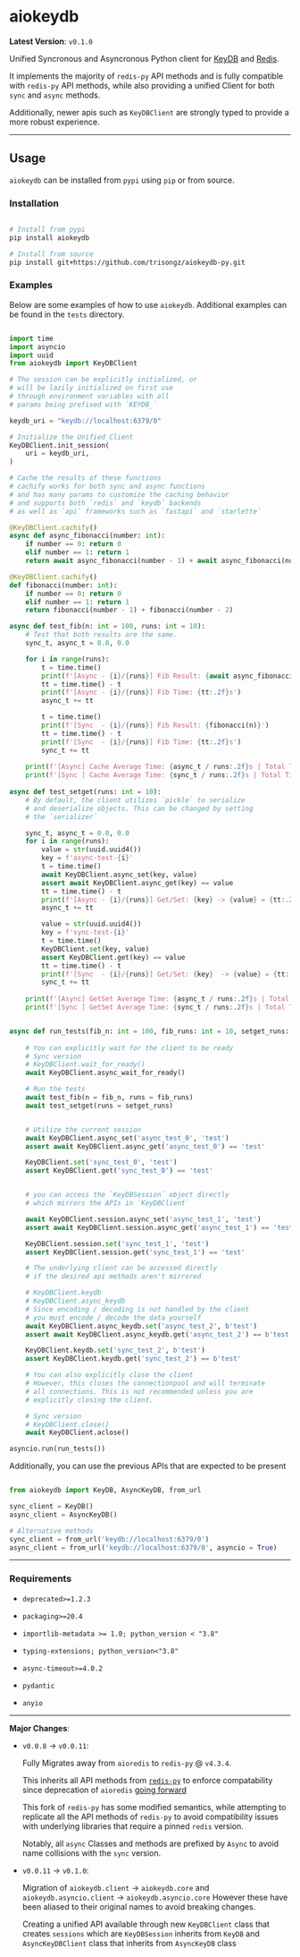 # aiokeydb
  
  **Latest Version**: `v0.1.0`

  Unified Syncronous and Asyncronous Python client for [KeyDB](https://github.com/Snapchat/KeyDB) and [Redis](https://github.com/redis).

  It implements the majority of `redis-py` API methods and is fully compatible with `redis-py` API methods, while also providing a unified Client for both `sync` and `async` methods.

  Additionally, newer apis such as `KeyDBClient` are strongly typed to provide a more robust experience. 


---

## Usage

`aiokeydb` can be installed from `pypi` using `pip` or from source.

### Installation

```bash

# Install from pypi
pip install aiokeydb

# Install from source
pip install git+https://github.com/trisongz/aiokeydb-py.git

```

### Examples

Below are some examples of how to use `aiokeydb`. Additional examples can be found in the `tests` directory.

```python

import time
import asyncio
import uuid
from aiokeydb import KeyDBClient

# The session can be explicitly initialized, or
# will be lazily initialized on first use
# through environment variables with all 
# params being prefixed with `KEYDB_`

keydb_uri = "keydb://localhost:6379/0"

# Initialize the Unified Client
KeyDBClient.init_session(
    uri = keydb_uri,
)

# Cache the results of these functions
# cachify works for both sync and async functions
# and has many params to customize the caching behavior
# and supports both `redis` and `keydb` backends
# as well as `api` frameworks such as `fastapi` and `starlette`

@KeyDBClient.cachify()
async def async_fibonacci(number: int):
    if number == 0: return 0
    elif number == 1: return 1
    return await async_fibonacci(number - 1) + await async_fibonacci(number - 2)

@KeyDBClient.cachify()
def fibonacci(number: int):
    if number == 0: return 0
    elif number == 1: return 1
    return fibonacci(number - 1) + fibonacci(number - 2)

async def test_fib(n: int = 100, runs: int = 10):
    # Test that both results are the same.
    sync_t, async_t = 0.0, 0.0

    for i in range(runs):
        t = time.time()
        print(f'[Async - {i}/{runs}] Fib Result: {await async_fibonacci(n)}')
        tt = time.time() - t
        print(f'[Async - {i}/{runs}] Fib Time: {tt:.2f}s')
        async_t += tt

        t = time.time()
        print(f'[Sync  - {i}/{runs}] Fib Result: {fibonacci(n)}')
        tt = time.time() - t
        print(f'[Sync  - {i}/{runs}] Fib Time: {tt:.2f}s')
        sync_t += tt
    
    print(f'[Async] Cache Average Time: {async_t / runs:.2f}s | Total Time: {async_t:.2f}s')
    print(f'[Sync ] Cache Average Time: {sync_t / runs:.2f}s | Total Time: {sync_t:.2f}s')
        
async def test_setget(runs: int = 10):
    # By default, the client utilizes `pickle` to serialize
    # and deserialize objects. This can be changed by setting
    # the `serializer`

    sync_t, async_t = 0.0, 0.0
    for i in range(runs):
        value = str(uuid.uuid4())
        key = f'async-test-{i}'
        t = time.time()
        await KeyDBClient.async_set(key, value)
        assert await KeyDBClient.async_get(key) == value
        tt = time.time() - t
        print(f'[Async - {i}/{runs}] Get/Set: {key} -> {value} = {tt:.2f}s')
        async_t += tt

        value = str(uuid.uuid4())
        key = f'sync-test-{i}'
        t = time.time()
        KeyDBClient.set(key, value)
        assert KeyDBClient.get(key) == value
        tt = time.time() - t
        print(f'[Sync  - {i}/{runs}] Get/Set: {key}  -> {value} = {tt:.2f}s')
        sync_t += tt
    
    print(f'[Async] GetSet Average Time: {async_t / runs:.2f}s | Total Time: {async_t:.2f}s')
    print(f'[Sync ] GetSet Average Time: {sync_t / runs:.2f}s | Total Time: {sync_t:.2f}s')


async def run_tests(fib_n: int = 100, fib_runs: int = 10, setget_runs: int = 10):
    
    # You can explicitly wait for the client to be ready
    # Sync version
    # KeyDBClient.wait_for_ready()
    await KeyDBClient.async_wait_for_ready()

    # Run the tests
    await test_fib(n = fib_n, runs = fib_runs)
    await test_setget(runs = setget_runs)


    # Utilize the current session
    await KeyDBClient.async_set('async_test_0', 'test')
    assert await KeyDBClient.async_get('async_test_0') == 'test'

    KeyDBClient.set('sync_test_0', 'test')
    assert KeyDBClient.get('sync_test_0') == 'test'


    # you can access the `KeyDBSession` object directly
    # which mirrors the APIs in `KeyDBClient`

    await KeyDBClient.session.async_set('async_test_1', 'test')
    assert await KeyDBClient.session.async_get('async_test_1') == 'test'

    KeyDBClient.session.set('sync_test_1', 'test')
    assert KeyDBClient.session.get('sync_test_1') == 'test'

    # The underlying client can be accessed directly
    # if the desired api methods aren't mirrored

    # KeyDBClient.keydb
    # KeyDBClient.async_keydb
    # Since encoding / decoding is not handled by the client
    # you must encode / decode the data yourself
    await KeyDBClient.async_keydb.set('async_test_2', b'test')
    assert await KeyDBClient.async_keydb.get('async_test_2') == b'test'

    KeyDBClient.keydb.set('sync_test_2', b'test')
    assert KeyDBClient.keydb.get('sync_test_2') == b'test'

    # You can also explicitly close the client
    # However, this closes the connectionpool and will terminate
    # all connections. This is not recommended unless you are
    # explicitly closing the client.

    # Sync version
    # KeyDBClient.close()
    await KeyDBClient.aclose()

asyncio.run(run_tests())

```

Additionally, you can use the previous APIs that are expected to be present

```python

from aiokeydb import KeyDB, AsyncKeyDB, from_url

sync_client = KeyDB()
async_client = AsyncKeyDB()

# Alternative methods
sync_client = from_url('keydb://localhost:6379/0')
async_client = from_url('keydb://localhost:6379/0', asyncio = True)


```

---

### Requirements

- `deprecated>=1.2.3`

- `packaging>=20.4`

- `importlib-metadata >= 1.0; python_version < "3.8"`

- `typing-extensions; python_version<"3.8"`

- `async-timeout>=4.0.2`

- `pydantic`

- `anyio`

---

**Major Changes**:
  
- `v0.0.8` -> `v0.0.11`: 

    Fully Migrates away from `aioredis` to `redis-py` @ `v4.3.4`.

    This inherits all API methods from [`redis-py`](https://github.com/redis/redis-py) to enforce compatability since deprecation of `aioredis` [going forward](https://github.com/aio-libs/aioredis-py/issues/1273)

    This fork of `redis-py` has some modified semantics, while attempting to replicate all the API methods of `redis-py` to avoid compatibility issues with underlying libraries that require a pinned `redis` version.

    Notably, all `async` Classes and methods are prefixed by `Async` to avoid name collisions with the `sync` version.

- `v0.0.11` -> `v0.1.0`: 

    Migration of `aiokeydb.client` -> `aiokeydb.core` and `aiokeydb.asyncio.client` -> `aiokeydb.asyncio.core`
    However these have been aliased to their original names to avoid breaking changes.

    Creating a unified API available through new `KeyDBClient` class that creates `sessions` which are `KeyDBSession` inherits from `KeyDB` and `AsyncKeyDBClient` class that inherits from `AsyncKeyDB` class

